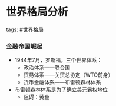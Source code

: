 # 世界格局分析

tags: #世界格局

### 金融帝国崛起

- 1944年7月，罗斯福，三个世界体系：
  - 政治体系——联合国
  - 贸易体系——关贸总协定（WTO前身）
  - 货币金融体系——布雷顿森林体系
- 布雷顿森林体系是为了确立美元霸权地位
  - 阻碍：黄金